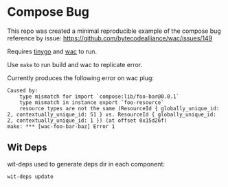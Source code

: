 # Compose Bug

This repo was created a minimal reproducible example of the compose bug reference by issue: https://github.com/bytecodealliance/wac/issues/149

Requires [tinygo](https://github.com/tinygo-org/tinygo) and [wac](https://github.com/bytecodealliance/wac) to run.

Use `make` to run build and wac to replicate error.

Currently produces the following error on wac plug:

```
Caused by:
    type mismatch for import `compose:lib/foo-bar@0.0.1`
    type mismatch in instance export `foo-resource`
    resource types are not the same (ResourceId { globally_unique_id: 2, contextually_unique_id: 51 } vs. ResourceId { globally_unique_id: 2, contextually_unique_id: 1 }) (at offset 0x15d26f)
make: *** [wac-foo-bar-baz] Error 1
```

## Wit Deps

wit-deps used to generate deps dir in each component:

```
wit-deps update
```
